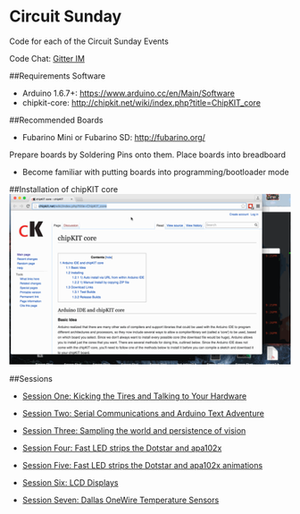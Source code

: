 # Circuit Sunday
Code for each of the Circuit Sunday Events

Code Chat: [Gitter IM](https://gitter.im/fubarlabs/codechat?utm_source=share-link&utm_medium=link&utm_campaign=share-link)

##Requirements
Software
* Arduino 1.6.7+: https://www.arduino.cc/en/Main/Software
* chipkit-core: http://chipkit.net/wiki/index.php?title=ChipKIT_core

##Recommended Boards
* Fubarino Mini or Fubarino SD: http://fubarino.org/

Prepare boards by Soldering Pins onto them.
Place boards into breadboard

* Become familiar with putting boards into programming/bootloader mode

##Installation of chipKIT core
![Installation](/images/1.6.7-core.gif)

##Sessions

* [Session One: Kicking the Tires and Talking to Your Hardware](week1)

* [Session Two: Serial Communications and Arduino Text Adventure](week2)

* [Session Three: Sampling the world and persistence of vision](week3)

* [Session Four: Fast LED strips the Dotstar and apa102x](week4)

* [Session Five: Fast LED strips the Dotstar and apa102x animations](session5)

* [Session Six: LCD Displays](session6)
* [Session Seven: Dallas OneWire Temperature Sensors](session7)
